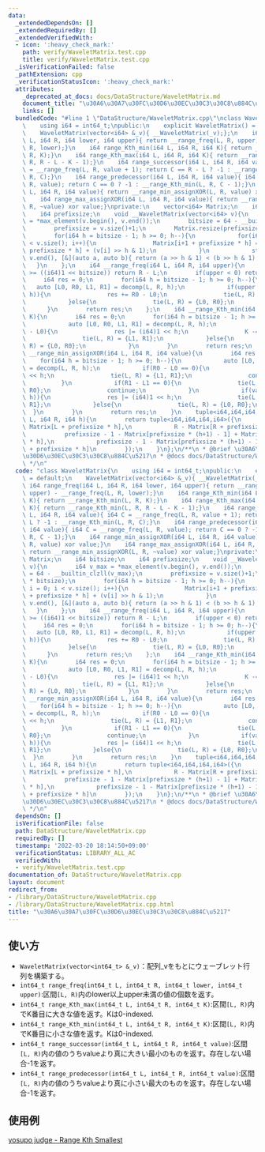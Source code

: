 ```yaml
---
data:
  _extendedDependsOn: []
  _extendedRequiredBy: []
  _extendedVerifiedWith:
  - icon: ':heavy_check_mark:'
    path: verify/WaveletMatrix.test.cpp
    title: verify/WaveletMatrix.test.cpp
  _isVerificationFailed: false
  _pathExtension: cpp
  _verificationStatusIcon: ':heavy_check_mark:'
  attributes:
    _deprecated_at_docs: docs/DataStructure/WaveletMatrix.md
    document_title: "\u30A6\u30A7\u30FC\u30D6\u30EC\u30C3\u30C8\u884C\u5217"
    links: []
  bundledCode: "#line 1 \"DataStructure/WaveletMatrix.cpp\"\nclass WaveletMatrix{\n\
    \    using i64 = int64_t;\npublic:\n    explicit WaveletMatrix() = default;\n\
    \    WaveletMatrix(vector<i64> &_v){ __WaveletMatrix(_v);};\n    i64 range_freq(i64\
    \ L, i64 R, i64 lower, i64 upper){ return __range_freq(L, R, upper) - __range_freq(L,\
    \ R, lower);}\n    i64 range_Kth_min(i64 L, i64 R, i64 K){ return __range_Kth_min(L,\
    \ R, K);}\n    i64 range_Kth_max(i64 L, i64 R, i64 K){ return __range_Kth_min(L,\
    \ R, R - L - K - 1);}\n    i64 range_successor(i64 L, i64 R, i64 value){ i64 C\
    \ = __range_freq(L, R, value + 1); return C == R - L ? -1 : __range_Kth_min(L,\
    \ R, C);}\n    i64 range_predecessor(i64 L, i64 R, i64 value){ i64 C = __range_freq(L,\
    \ R, value); return C == 0 ? -1 : __range_Kth_min(L, R, C - 1);}\n    i64 range_min_assignXOR(i64\
    \ L, i64 R, i64 value){ return __range_min_assignXOR(L, R, value) xor value;}\n\
    \    i64 range_max_assignXOR(i64 L, i64 R, i64 value){ return __range_min_assignXOR(L,\
    \ R, ~value) xor value;}\nprivate:\n    vector<i64> Matrix;\n    i64 bitsize;\n\
    \    i64 prefixsize;\n    void __WaveletMatrix(vector<i64> v){\n        i64 v_max\
    \ = *max_element(v.begin(), v.end());\n        bitsize = 64 - __builtin_clzll(v_max);\n\
    \        prefixsize = v.size()+1;\n        Matrix.resize(prefixsize * bitsize);\n\
    \        for(i64 h = bitsize - 1; h >= 0; h--){\n            for(i64 i = 0; i\
    \ < v.size(); i++){\n                Matrix[i+1 + prefixsize * h] = Matrix[i +\
    \ prefixsize * h] + (v[i] >> h & 1);\n            }\n            stable_sort(v.begin(),\
    \ v.end(), [&](auto a, auto b){ return (a >> h & 1) < (b >> h & 1);});\n     \
    \   }\n    };\n    i64 __range_freq(i64 L, i64 R, i64 upper){\n        if(upper\
    \ >= ((i64)1 << bitsize)) return R - L;\n        if(upper < 0) return 0;\n   \
    \     i64 res = 0;\n        for(i64 h = bitsize - 1; h >= 0; h--){\n         \
    \   auto [L0, R0, L1, R1] = decomp(L, R, h);\n            if(upper & ((i64)1 <<\
    \ h)){\n                res += R0 - L0;\n                tie(L, R) = {L1, R1};\n\
    \            }else{\n                tie(L, R) = {L0, R0};\n            }\n  \
    \      }\n        return res;\n    };\n    i64 __range_Kth_min(i64 L, i64 R, i64\
    \ K){\n        i64 res = 0;\n        for(i64 h = bitsize - 1; h >= 0; h--){\n\
    \            auto [L0, R0, L1, R1] = decomp(L, R, h);\n            if(K >= R0\
    \ - L0){\n                res |= (i64)1 << h;\n                K -= R0 - L0;\n\
    \                tie(L, R) = {L1, R1};\n            }else{\n                tie(L,\
    \ R) = {L0, R0};\n            }\n        }\n        return res;\n    }\n    i64\
    \ __range_min_assignXOR(i64 L, i64 R, i64 value){\n        i64 res = 0;\n    \
    \    for(i64 h = bitsize - 1; h >= 0; h--){\n            auto [L0, R0, L1, R1]\
    \ = decomp(L, R, h);\n            if(R0 - L0 == 0){\n                res |= (i64)1\
    \ << h;\n                tie(L, R) = {L1, R1};\n                continue;\n  \
    \          }\n            if(R1 - L1 == 0){\n                tie(L, R) = {L0,\
    \ R0};\n                continue;\n            }\n            if(value & (1 <<\
    \ h)){\n                res |= (i64)1 << h;\n                tie(L, R) = {L1,\
    \ R1};\n            }else{\n                tie(L, R) = {L0, R0};\n          \
    \  }\n        }\n        return res;\n    }\n    tuple<i64,i64,i64,i64> decomp(i64\
    \ L, i64 R, i64 h){\n        return tuple<i64,i64,i64,i64>({\n            L -\
    \ Matrix[L + prefixsize * h],\n            R - Matrix[R + prefixsize * h],\n \
    \           prefixsize - 1 - Matrix[prefixsize * (h+1) - 1] + Matrix[L + prefixsize\
    \ * h],\n            prefixsize - 1 - Matrix[prefixsize * (h+1) - 1] + Matrix[R\
    \ + prefixsize * h]\n        });\n    }\n};\n/**\n * @brief \u30A6\u30A7\u30FC\
    \u30D6\u30EC\u30C3\u30C8\u884C\u5217\n * @docs docs/DataStructure/WaveletMatrix.md\n\
    \ */\n"
  code: "class WaveletMatrix{\n    using i64 = int64_t;\npublic:\n    explicit WaveletMatrix()\
    \ = default;\n    WaveletMatrix(vector<i64> &_v){ __WaveletMatrix(_v);};\n   \
    \ i64 range_freq(i64 L, i64 R, i64 lower, i64 upper){ return __range_freq(L, R,\
    \ upper) - __range_freq(L, R, lower);}\n    i64 range_Kth_min(i64 L, i64 R, i64\
    \ K){ return __range_Kth_min(L, R, K);}\n    i64 range_Kth_max(i64 L, i64 R, i64\
    \ K){ return __range_Kth_min(L, R, R - L - K - 1);}\n    i64 range_successor(i64\
    \ L, i64 R, i64 value){ i64 C = __range_freq(L, R, value + 1); return C == R -\
    \ L ? -1 : __range_Kth_min(L, R, C);}\n    i64 range_predecessor(i64 L, i64 R,\
    \ i64 value){ i64 C = __range_freq(L, R, value); return C == 0 ? -1 : __range_Kth_min(L,\
    \ R, C - 1);}\n    i64 range_min_assignXOR(i64 L, i64 R, i64 value){ return __range_min_assignXOR(L,\
    \ R, value) xor value;}\n    i64 range_max_assignXOR(i64 L, i64 R, i64 value){\
    \ return __range_min_assignXOR(L, R, ~value) xor value;}\nprivate:\n    vector<i64>\
    \ Matrix;\n    i64 bitsize;\n    i64 prefixsize;\n    void __WaveletMatrix(vector<i64>\
    \ v){\n        i64 v_max = *max_element(v.begin(), v.end());\n        bitsize\
    \ = 64 - __builtin_clzll(v_max);\n        prefixsize = v.size()+1;\n        Matrix.resize(prefixsize\
    \ * bitsize);\n        for(i64 h = bitsize - 1; h >= 0; h--){\n            for(i64\
    \ i = 0; i < v.size(); i++){\n                Matrix[i+1 + prefixsize * h] = Matrix[i\
    \ + prefixsize * h] + (v[i] >> h & 1);\n            }\n            stable_sort(v.begin(),\
    \ v.end(), [&](auto a, auto b){ return (a >> h & 1) < (b >> h & 1);});\n     \
    \   }\n    };\n    i64 __range_freq(i64 L, i64 R, i64 upper){\n        if(upper\
    \ >= ((i64)1 << bitsize)) return R - L;\n        if(upper < 0) return 0;\n   \
    \     i64 res = 0;\n        for(i64 h = bitsize - 1; h >= 0; h--){\n         \
    \   auto [L0, R0, L1, R1] = decomp(L, R, h);\n            if(upper & ((i64)1 <<\
    \ h)){\n                res += R0 - L0;\n                tie(L, R) = {L1, R1};\n\
    \            }else{\n                tie(L, R) = {L0, R0};\n            }\n  \
    \      }\n        return res;\n    };\n    i64 __range_Kth_min(i64 L, i64 R, i64\
    \ K){\n        i64 res = 0;\n        for(i64 h = bitsize - 1; h >= 0; h--){\n\
    \            auto [L0, R0, L1, R1] = decomp(L, R, h);\n            if(K >= R0\
    \ - L0){\n                res |= (i64)1 << h;\n                K -= R0 - L0;\n\
    \                tie(L, R) = {L1, R1};\n            }else{\n                tie(L,\
    \ R) = {L0, R0};\n            }\n        }\n        return res;\n    }\n    i64\
    \ __range_min_assignXOR(i64 L, i64 R, i64 value){\n        i64 res = 0;\n    \
    \    for(i64 h = bitsize - 1; h >= 0; h--){\n            auto [L0, R0, L1, R1]\
    \ = decomp(L, R, h);\n            if(R0 - L0 == 0){\n                res |= (i64)1\
    \ << h;\n                tie(L, R) = {L1, R1};\n                continue;\n  \
    \          }\n            if(R1 - L1 == 0){\n                tie(L, R) = {L0,\
    \ R0};\n                continue;\n            }\n            if(value & (1 <<\
    \ h)){\n                res |= (i64)1 << h;\n                tie(L, R) = {L1,\
    \ R1};\n            }else{\n                tie(L, R) = {L0, R0};\n          \
    \  }\n        }\n        return res;\n    }\n    tuple<i64,i64,i64,i64> decomp(i64\
    \ L, i64 R, i64 h){\n        return tuple<i64,i64,i64,i64>({\n            L -\
    \ Matrix[L + prefixsize * h],\n            R - Matrix[R + prefixsize * h],\n \
    \           prefixsize - 1 - Matrix[prefixsize * (h+1) - 1] + Matrix[L + prefixsize\
    \ * h],\n            prefixsize - 1 - Matrix[prefixsize * (h+1) - 1] + Matrix[R\
    \ + prefixsize * h]\n        });\n    }\n};\n/**\n * @brief \u30A6\u30A7\u30FC\
    \u30D6\u30EC\u30C3\u30C8\u884C\u5217\n * @docs docs/DataStructure/WaveletMatrix.md\n\
    \ */\n"
  dependsOn: []
  isVerificationFile: false
  path: DataStructure/WaveletMatrix.cpp
  requiredBy: []
  timestamp: '2022-03-20 18:14:50+09:00'
  verificationStatus: LIBRARY_ALL_AC
  verifiedWith:
  - verify/WaveletMatrix.test.cpp
documentation_of: DataStructure/WaveletMatrix.cpp
layout: document
redirect_from:
- /library/DataStructure/WaveletMatrix.cpp
- /library/DataStructure/WaveletMatrix.cpp.html
title: "\u30A6\u30A7\u30FC\u30D6\u30EC\u30C3\u30C8\u884C\u5217"
---
```

## 使い方  
- `WaveletMatrix(vector<int64_t> &_v)`：配列_vをもとにウェーブレット行列を構築する。  
- `int64_t range_freq(int64_t L, int64_t R, int64_t lower, int64_t upper)`:区間`[L, R)`内のlower以上upper未満の値の個数を返す。  
- `int64_t range_Kth_max(int64_t L, int64_t R, int64_t K)`:区間`[L, R)`内でK番目に大きな値を返す。Kは0-indexed.  
- `int64_t range_Kth_min(int64_t L, int64_t R, int64_t K)`:区間`[L, R)`内でK番目に小さな値を返す。Kは0-indexed.  
- `int64_t range_successor(int64_t L, int64_t R, int64_t value)`:区間`[L, R)`内の値のうちvalueより真に大きい最小のものを返す。存在しない場合-1を返す。  
- `int64_t range_predecessor(int64_t L, int64_t R, int64_t value)`:区間`[L, R)`内の値のうちvalueより真に小さい最大のものを返す。存在しない場合-1を返す。  

## 使用例
<a href="https://judge.yosupo.jp/submission/83011" target="_blank">yosupo judge - Range Kth Smallest</a>
